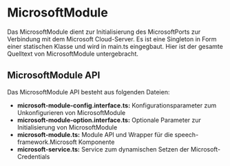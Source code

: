 # MicrosoftModule

Das MicrosoftModule dient zur Initialisierung des MicrosoftPorts zur Verbindung mit dem Microsoft Cloud-Server.
Es ist eine Singleton in Form einer statischen Klasse und wird in main.ts eingegbaut.
Hier ist der gesamte Quelltext von MicrosoftModule untergebracht.


## MicrosoftModule API

Das MicrosoftModule API besteht aus folgenden Dateien:

* **microsoft-module-config.interface.ts:** Konfigurationsparameter zum Unkonfigurieren von MicrosoftModule
* **microsoft-module-option.interface.ts:** Optionale Parameter zur Initialisierung von MicrosoftModule
* **microsoft-module.ts:** Module API und Wrapper für die speech-framework.Microsoft Komponente
* **microsoft-service.ts:** Service zum dynamischen Setzen der Microsoft-Credentials
